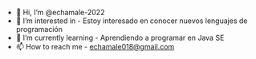 - 👋 Hi, I’m @echamale-2022
- 👀 I’m interested in - Estoy interesado en conocer nuevos lenguajes de programación
- 🌱 I’m currently learning - Aprendiendo a programar en Java SE
- 📫 How to reach me - echamale018@gmail.com 

<!---
echamale-2022/echamale-2022 is a ✨ special ✨ repository because its `README.md` (this file) appears on your GitHub profile.
You can click the Preview link to take a look at your changes.
--->
